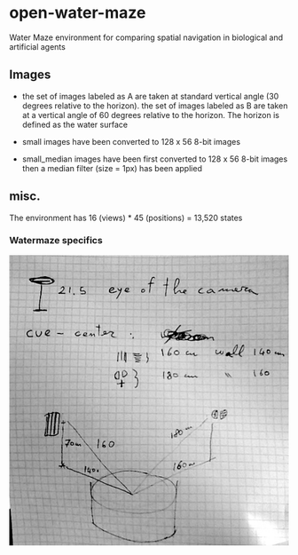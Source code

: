 # open-water-maze
 Water Maze environment for comparing spatial navigation in biological and artificial agents



## Images

- the set of images labeled as A are taken at standard vertical angle (30 degrees relative to the horizon).
  the set of images labeled as B are taken at a vertical angle of 60 degrees relative to the horizon.
  The horizon is defined as the water surface

- small images have been converted to 128 x 56 8-bit images
- small_median images have been first converted to 128 x 56 8-bit images then a median filter (size = 1px) has been applied



## misc.

The environment has 16 (views) * 45 (positions) = 13,520 states



### Watermaze specifics

![image](graphics/water_maze_measures.jpg)



